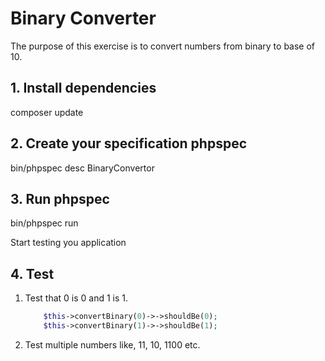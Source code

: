 # Binary Converter

The purpose of this exercise is to convert numbers from binary to base of 10.



## 1. Install dependencies

composer update

## 2. Create your specification phpspec

bin/phpspec desc BinaryConvertor

## 3. Run phpspec

bin/phpspec run

Start testing you application

## 4. Test

1. Test that 0 is 0 and 1 is 1.

    ```php
        $this->convertBinary(0)->->shouldBe(0);
        $this->convertBinary(1)->->shouldBe(1);
    ```

2.  Test multiple numbers like, 11, 10, 1100 etc.

